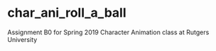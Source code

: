 # char_ani_roll_a_ball
Assignment B0 for Spring 2019 Character Animation class at Rutgers University
